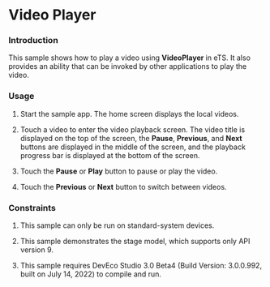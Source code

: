 # Video Player

### Introduction

This sample shows how to play a video using **VideoPlayer** in eTS. It also provides an ability that can be invoked by other applications to play the video.

### Usage

1. Start the sample app. The home screen displays the local videos.

2. Touch a video to enter the video playback screen. The video title is displayed on the top of the screen, the **Pause**, **Previous**, and **Next** buttons are displayed in the middle of the screen, and the playback progress bar is displayed at the bottom of the screen.

3. Touch the **Pause** or **Play** button to pause or play the video.

4. Touch the **Previous** or **Next** button to switch between videos.


### Constraints

1. This sample can only be run on standard-system devices.

2. This sample demonstrates the stage model, which supports only API version 9.

3. This sample requires DevEco Studio 3.0 Beta4 (Build Version: 3.0.0.992, built on July 14, 2022) to compile and run.
